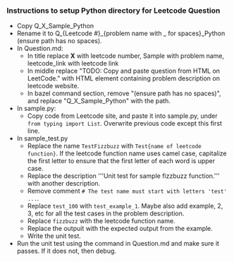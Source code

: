 ### Instructions to setup Python directory for Leetcode Question
* Copy Q_X_Sample_Python
* Rename it to Q_{Leetcode #}_{problem name with _ for spaces}_Python (ensure path has no spaces).
* In Question.md:
    * In title replace __X__ with leetcode number, Sample with problem name, leetcode_link with leetcode link
    * In middle replace "TODO: Copy and paste question from HTML on LeetCode." with HTML element containing problem description on leetcode website.
    * In bazel command section, remove "(ensure path has no spaces)", and replace "Q_X_Sample_Python" with the path.
* In sample.py:
    * Copy code from Leetcode site, and paste it into sample.py, under `from typing import List`. Overwrite previous code except this first line.
* In sample_test.py
    * Replace the name `TestFizzbuzz` with `Test{name of leetcode function}`. If the leetcode function name uses camel case, capitalize the first letter to ensure that the first letter of each word is upper case.
    * Replace the description '''Unit test for sample fizzbuzz function.''' with another description.
    * Remove comment `# The test name must start with letters 'test' ...`.
    * Replace `test_100` with `test_example_1`. Maybe also add example, 2, 3, etc for all the test cases in the problem description.
    * Replace `fizzbuzz` with the leetcode function name.
    * Replace the outpuit with the expected output from the example.
    * Write the unit test.
* Run the unit test using the command in Question.md and make sure it passes. If it does not, then debug.

    
